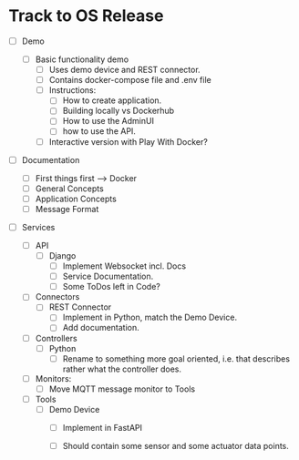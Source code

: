 # Track to OS Release

* [ ] Demo

  * [ ] Basic functionality demo
    * [ ] Uses demo device and REST connector.
    * [ ] Contains docker-compose file and .env file
    * [ ] Instructions:
      * [ ] How to create application.
      * [ ] Building locally vs Dockerhub
      * [ ] How to use the AdminUI
      * [ ] how to use the API.
    * [ ] Interactive version with Play With Docker?

* [ ] Documentation

  * [ ] First things first --> Docker
  * [ ] General Concepts
  * [ ] Application Concepts
  * [ ] Message Format

* [ ] Services

  * [ ] API
    * [ ] Django
      * [ ] Implement Websocket incl. Docs
      * [ ] Service Documentation.
      * [ ] Some ToDos left in Code?
  * [ ] Connectors
    * [ ] REST Connector
      * [ ] Implement in Python, match the Demo Device.
      * [ ] Add documentation.
  * [ ] Controllers
    * [ ] Python
      * [ ] Rename to something more goal oriented, i.e. that describes rather what the controller does.
  * [ ] Monitors:
    * [ ] Move MQTT message monitor to Tools
  * [ ] Tools
    * [ ] Demo Device
      * [ ] Implement in FastAPI
      * [ ] Should contain some sensor and some actuator data points.

  
